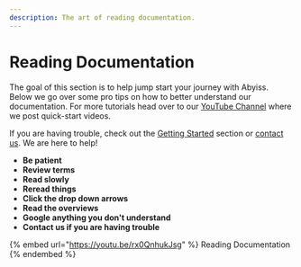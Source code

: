 ```yaml
---
description: The art of reading documentation.
---
```


# Reading Documentation

The goal of this section is to help jump start your journey with Abyiss. Below we go over some pro tips on how to better understand our documentation. For more tutorials head over to our [YouTube Channel](https://www.youtube.com/channel/UCDCouIru0ltR6s1kbSPTZhA) where we post quick-start videos.

If you are having trouble, check out the [Getting Started](getting-started.md) section or [contact us](https://abyiss.com/contact). We are here to help!

* **Be patient**
* **Review terms**
* **Read slowly**
* **Reread things**
* **Click the drop down arrows**
* **Read the overviews**
* **Google anything you don't understand**
* **Contact us if you are having trouble**

{% embed url="https://youtu.be/rx0QnhukJsg" %}
Reading Documentation
{% endembed %}
